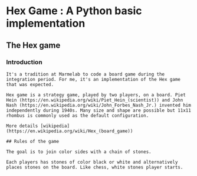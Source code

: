  
# Hex Game : A Python basic implementation 

## The Hex game

### Introduction

    It's a tradition at Marmelab to code a board game during the integration period. For me, it's an implementation of the Hex game that was expected.

    Hex game is a strategy game, played by two players, on a board. Piet Hein (https://en.wikipedia.org/wiki/Piet_Hein_(scientist)) and John Nash (https://en.wikipedia.org/wiki/John_Forbes_Nash_Jr.) invented him independently during 1940s. Many size and shape are possible but 11x11 rhombus is commonly used as the default configuration. 

    More details [wikipedia] (https://en.wikipedia.org/wiki/Hex_(board_game))

    ## Rules of the game

    The goal is to join color sides with a chain of stones.

    Each players has stones of color black or white and alternatively places stones on the board. Like chess, white stones player starts. 


